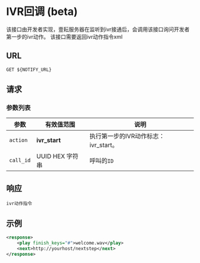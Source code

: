 # IVR回调 (beta)
<!-- toc -->

该接口由开发者实现，壹耘服务器在监听到ivr接通后，会调用该接口询问开发者第一步的ivr动作。
该接口需要返回ivr动作指令xml

## URL

```
GET ${NOTIFY_URL}
```

## 请求

### 参数列表

| 参数                     | 有效值范围                | 说明                                       |
| ---------------------- | -------------------- | ---------------------------------------- |
| `action`            | **ivr_start**|执行第一步的IVR动作标志：ivr_start。 |
| `call_id`              | UUID HEX 字符串          | 呼叫的`ID`                                |



## 响应
	ivr动作指令

## 示例

```xml
<response>
    <play finish_keys="#">welcome.wav</play>
    <next>http://yourhost/nextstep</next>
</response>
```
